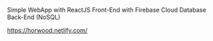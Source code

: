 Simple WebApp with ReactJS Front-End with Firebase Cloud Database Back-End (NoSQL)

https://horwood.netlify.com/
